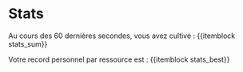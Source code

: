 # Stats

Au cours des 60 dernières secondes, vous avez cultivé : {{itemblock stats_sum}}

Votre record personnel par ressource est : {{itemblock stats_best}}